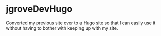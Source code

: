 # jgroveDevHugo
Converted my previous site over to a Hugo site so that I can easily use it without having to bother with keeping up with my site.
